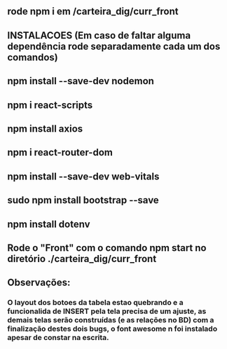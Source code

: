 ## rode npm i em /carteira_dig/curr_front

## INSTALACOES (Em caso de faltar alguma dependência rode separadamente cada um dos comandos)
## npm install --save-dev nodemon
## npm i react-scripts
## npm install axios
## npm i react-router-dom
## npm install --save-dev web-vitals
## sudo npm install bootstrap --save 
## npm install dotenv

## Rode o "Front" com o comando npm start no diretório ./carteira_dig/curr_front

## Observações:
### O layout dos botoes da tabela estao quebrando e a funcionalida de INSERT pela tela precisa de um ajuste, as demais telas serão construídas (e as relações no BD) com a finalização destes dois bugs, o font awesome n foi instalado apesar de constar na escrita.